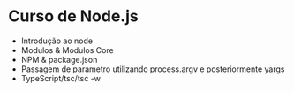 # Curso de Node.js

* Introdução ao node
* Modulos & Modulos Core
* NPM & package.json
* Passagem de parametro utilizando process.argv e posteriormente yargs
* TypeScript/tsc/tsc -w
